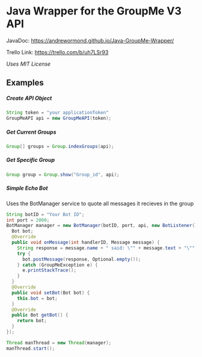 # Java Wrapper for the GroupMe V3 API

JavaDoc: https://andrewormond.github.io/Java-GroupMe-Wrapper/

Trello Link: https://trello.com/b/uh7LSr93

*Uses MIT License*


## Examples

##### Create API Object
```java
String token = "your applicationToken"
GroupMeAPI api = new GroupMeAPI(token);
```

##### Get Current Groups
```java
Group[] groups = Group.indexGroups(api);
```

##### Get Specific Group
```java
Group group = Group.show("Group_id", api);
```

##### Simple Echo Bot
Uses the BotManager service to quote all messages it recieves in the group
```java
String botID = "Your Bot ID";
int port = 2000;
BotManager manager = new BotManager(botID, port, api, new BotListener() {
  Bot bot;
  @Override
  public void onMessage(int handlerID, Message message) {
    String response = message.name + " said: \"" + message.text + "\"";
    try {
      bot.postMessage(response, Optional.empty());
    } catch (GroupMeException e) {
      e.printStackTrace();
    }
  }
  @Override
  public void setBot(Bot bot) {
    this.bot = bot;
  }
  @Override
  public Bot getBot() {
    return bot;
  }
});

Thread manThread = new Thread(manager);
manThread.start();
```
